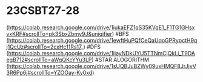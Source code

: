 # 23CSBT27-28
(https://colab.research.google.com/drive/1iukaEFZ1qS35KVqE1_F1TG1GHsxvxKRF#scrollTo=pk3SbxZbmy9J&uniqifier)
#BFS
(https://colab.research.google.com/drive/1ewftHuPQfCeQaUqoGPRypctH9qj1QcUz#scrollTo=2cxHc11Rs17_)
#DFS
(https://colab.research.google.com/drive/1ijayNDkUYU5TTNmCjQkLi_T9DAegB712#scrollTo=aWgQKcYYu3LP)
#STAR ALOGORITHM
(https://colab.research.google.com/drive/1sUQBJuBZWy09uxHMQF8JrJjvV3R6Pp6j#scrollTo=YZOOay-Ky0xd)
